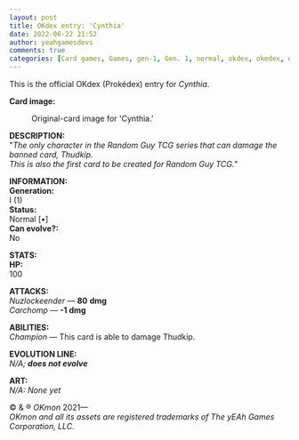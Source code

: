 ```yaml
---
layout: post
title: OKdex entry: 'Cynthia'
date: 2022-06-22 21:52
author: yeahgamesdevs
comments: true
categories: [Card games, Games, gen-1, Gen. 1, normal, okdex, okedex, okmon, OKmon cards, prokedex, Random Guy TCG]
---
```

<!-- wp:paragraph -->
<p>This is the official OKdex (Prokédex) entry for <em>Cynthia</em>.</p>
<!-- /wp:paragraph -->

<!-- wp:paragraph -->
<p><strong>Card image:</strong></p>
<!-- /wp:paragraph -->

<!-- wp:image {"id":607,"sizeSlug":"large","linkDestination":"none"} -->
<figure class="wp-block-image size-large"><img src="https://yeaharchives.files.wordpress.com/2022/06/image-13.png?w=421" alt="" class="wp-image-607" /><figcaption>Original-card image for 'Cynthia.'</figcaption></figure>
<!-- /wp:image -->

<!-- wp:paragraph -->
<p><strong>DESCRIPTION:</strong><br>"<em>The only character in the Random Guy TCG series that can damage the banned card, Thudkip.</em><br><em>This is also the first card to be created for Random Guy TCG.</em>"</p>
<!-- /wp:paragraph -->

<!-- wp:paragraph -->
<p><strong>INFORMATION:</strong><br><strong>Generation:</strong><br>I (1)<br><strong>Status:</strong><br>Normal [•]<br><strong>Can evolve?:</strong><br>No</p>
<!-- /wp:paragraph -->

<!-- wp:paragraph -->
<p><strong>STATS:</strong><br><strong>HP:</strong><br>100</p>
<!-- /wp:paragraph -->

<!-- wp:paragraph -->
<p><strong>ATTACKS:</strong><br><em>Nuzlockeender</em> — <strong>80</strong> <strong>dmg</strong><br><em>Carchomp</em> — <strong>-1 dmg</strong></p>
<!-- /wp:paragraph -->

<!-- wp:paragraph -->
<p><strong>ABILITIES:</strong><br><em>Champion </em>— This card is able to damage Thudkip.</p>
<!-- /wp:paragraph -->

<!-- wp:paragraph -->
<p><strong>EVOLUTION LINE:</strong><br><em>N/A; <strong>does not evolve</strong></em></p>
<!-- /wp:paragraph -->

<!-- wp:paragraph -->
<p><strong>ART:</strong><br><em>N/A: None yet</em></p>
<!-- /wp:paragraph -->

<!-- wp:paragraph -->
<p>© &amp; ® <em>OKmon</em> 2021—<br><em>OKmon and all its assets are registered trademarks of The yEAh Games</em> <em>Corporation, LLC.</em></p>
<!-- /wp:paragraph -->
